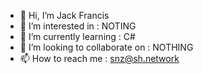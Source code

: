 - 👋 Hi, I’m Jack Francis
- 👀 I’m interested in : NOTING
- 🌱 I’m currently learning : C#
- 💞️ I’m looking to collaborate on : NOTHING
- 📫 How to reach me : snz@sh.network

